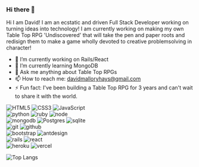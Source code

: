 ### Hi there 👋

Hi I am David! I am an ecstatic and driven Full Stack Developer working on turning ideas into technology! I am currently working on making my own Table Top RPG 'Undiscovered' that will take the pen and paper roots and redisign them to make a game wholly devoted to creative problemsolving in character!

- 🔭 I’m currently working on Rails/React
- 🌱 I’m currently learning MongoDB
- 💬 Ask me anything about Table Top RPGs
- 📫 How to reach me: davidmalloryhays@gmail.com
- ⚡ Fun fact: I've been building a Table Top RPG for 3 years and can't wait to share it with the world. 

![HTML5](https://img.shields.io/badge/html%205-grey?style=for-the-badge&logo=html5&logoColor=white&labelColor=8E2DE2)
![CSS3](https://img.shields.io/badge/css%203-grey?style=for-the-badge&logo=css3&logoColor=white&labelColor=8E2DE2)
![JavaScript](https://img.shields.io/badge/-JavaScript-grey?style=for-the-badge&logo=javascript&logoColor=white&labelColor=8E2DE2)
<br>
![python](https://img.shields.io/badge/-python-grey?style=for-the-badge&logo=python&logoColor=white&labelColor=8E2DE2)
![ruby](https://img.shields.io/badge/-ruby-grey?style=for-the-badge&logo=ruby&logoColor=white&labelColor=8E2DE2)
![node](https://img.shields.io/badge/-node-grey?style=for-the-badge&logo=node.js&logoColor=white&labelColor=8E2DE2)
<br>
![mongodb](https://img.shields.io/badge/-mongodb-grey?style=for-the-badge&logo=mongodb&logoColor=white&labelColor=8E2DE2)
![Postgres](https://img.shields.io/badge/-postgres-grey?style=for-the-badge&logo=postgresql&logoColor=white&labelColor=8E2DE2)
![sqlite](https://img.shields.io/badge/-sqlilte-grey?style=for-the-badge&logo=sqlite&logoColor=white&labelColor=8E2DE2)
<br>
![git](https://img.shields.io/badge/-git-grey?style=for-the-badge&logo=git&logoColor=white&labelColor=8E2DE2)
![github](https://img.shields.io/badge/-github-grey?style=for-the-badge&logo=github&logoColor=white&labelColor=8E2DE2)
<br>
![bootstrap](https://img.shields.io/badge/-bootstrap-grey?style=for-the-badge&logo=bootstrap&logoColor=white&labelColor=8E2DE2)
![antdesign](https://img.shields.io/badge/-antdesign-grey?style=for-the-badge&logo=antdesign&logoColor=white&labelColor=8E2DE2)
<br>
![rails](https://img.shields.io/badge/-rails-grey?style=for-the-badge&logo=ruby-on-rails&logoColor=white&labelColor=8E2DE2)
![react](https://img.shields.io/badge/-react-grey?style=for-the-badge&logo=react&logoColor=white&labelColor=8E2DE2)
<br>
![heroku](https://img.shields.io/badge/-heroku-grey?style=for-the-badge&logo=heroku&logoColor=white&labelColor=8E2DE2)
![vercel](https://img.shields.io/badge/-vercel-grey?style=for-the-badge&logo=vercel&logoColor=white&labelColor=8E2DE2)




![Top Langs](https://github-readme-stats.vercel.app/api/top-langs/?username=purplehays09&theme=radical&title_color=8E2DE2&text_color=fff)



<!--
**purplehays09/purplehays09** is a ✨ _special_ ✨ repository because its `README.md` (this file) appears on your GitHub profile.

Here are some ideas to get you started:

- 🔭 I’m currently working on ...
- 🌱 I’m currently learning ...
- 👯 I’m looking to collaborate on ...
- 🤔 I’m looking for help with ...
- 💬 Ask me about ...
- 📫 How to reach me: ...
- 😄 Pronouns: ...
- ⚡ Fun fact: ...
-->
